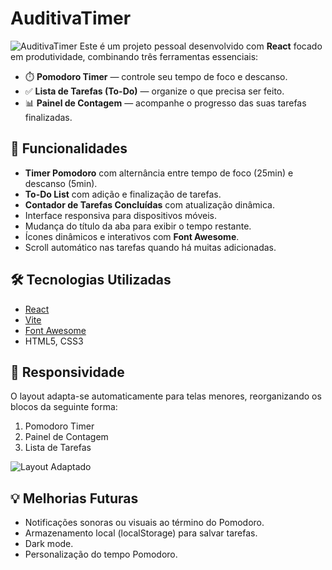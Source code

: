 # AuditivaTimer

![AuditivaTimer](https://i.imgur.com/bBCnfgT.png)
Este é um projeto pessoal desenvolvido com **React** focado em produtividade, combinando três ferramentas essenciais:

- ⏱️ **Pomodoro Timer** — controle seu tempo de foco e descanso.
- ✅ **Lista de Tarefas (To-Do)** — organize o que precisa ser feito.
- 📊 **Painel de Contagem** — acompanhe o progresso das suas tarefas finalizadas.

## 🚀 Funcionalidades

- **Timer Pomodoro** com alternância entre tempo de foco (25min) e descanso (5min).
- **To-Do List** com adição e finalização de tarefas.
- **Contador de Tarefas Concluídas** com atualização dinâmica.
- Interface responsiva para dispositivos móveis.
- Mudança do título da aba para exibir o tempo restante.
- Ícones dinâmicos e interativos com **Font Awesome**.
- Scroll automático nas tarefas quando há muitas adicionadas.

## 🛠️ Tecnologias Utilizadas

- [React](https://reactjs.org/)
- [Vite](https://vitejs.dev/)
- [Font Awesome](https://fontawesome.com/)
- HTML5, CSS3

## 📱 Responsividade

O layout adapta-se automaticamente para telas menores, reorganizando os blocos da seguinte forma:
1. Pomodoro Timer
2. Painel de Contagem
3. Lista de Tarefas

![Layout Adaptado](https://i.imgur.com/VZ92kjZ.png)

## 💡 Melhorias Futuras

- Notificações sonoras ou visuais ao término do Pomodoro.
- Armazenamento local (localStorage) para salvar tarefas.
- Dark mode.
- Personalização do tempo Pomodoro.
